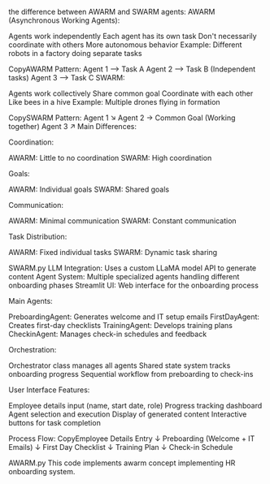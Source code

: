 the difference between AWARM and SWARM agents:
AWARM (Asynchronous Working Agents):

Agents work independently
Each agent has its own task
Don't necessarily coordinate with others
More autonomous behavior
Example: Different robots in a factory doing separate tasks

CopyAWARM Pattern:
Agent 1 --> Task A
Agent 2 --> Task B  (Independent tasks)
Agent 3 --> Task C
SWARM:

Agents work collectively
Share common goal
Coordinate with each other
Like bees in a hive
Example: Multiple drones flying in formation

CopySWARM Pattern:
Agent 1 ↘
Agent 2 → Common Goal (Working together)
Agent 3 ↗
Main Differences:

Coordination:

AWARM: Little to no coordination
SWARM: High coordination


Goals:

AWARM: Individual goals
SWARM: Shared goals


Communication:

AWARM: Minimal communication
SWARM: Constant communication


Task Distribution:

AWARM: Fixed individual tasks
SWARM: Dynamic task sharing

SWARM.py 
LLM Integration: Uses a custom LLaMA model API to generate content
Agent System: Multiple specialized agents handling different onboarding phases
Streamlit UI: Web interface for the onboarding process


Main Agents:

PreboardingAgent: Generates welcome and IT setup emails
FirstDayAgent: Creates first-day checklists
TrainingAgent: Develops training plans
CheckinAgent: Manages check-in schedules and feedback


Orchestration:

Orchestrator class manages all agents
Shared state system tracks onboarding progress
Sequential workflow from preboarding to check-ins


User Interface Features:

Employee details input (name, start date, role)
Progress tracking dashboard
Agent selection and execution
Display of generated content
Interactive buttons for task completion


Process Flow:
CopyEmployee Details Entry
↓
Preboarding (Welcome + IT Emails)
↓
First Day Checklist
↓
Training Plan
↓
Check-in Schedule

AWARM.py 
This code implements awarm concept implementing HR onboarding system.
